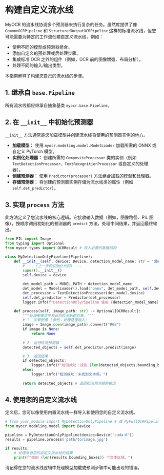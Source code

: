 # 构建自定义流水线

MyOCR 的流水线协调多个预测器来执行复杂的任务。虽然库提供了像 `CommonOCRPipeline` 和 `StructuredOutputOCRPipeline` 这样的标准流水线，但您可能需要为特定的工作流创建自定义流水线，例如：

*   使用不同的模型或预测器组合。
*   添加自定义的预处理或后处理步骤。
*   集成标准 OCR 之外的组件（例如，OCR 前的图像增强、布局分析）。
*   处理不同的输入/输出类型。

本指南解释了构建您自己的流水线的步骤。

## 1. 继承自 `base.Pipeline`

所有流水线都应继承自抽象基类 `myocr.base.Pipeline`。


## 2. 在 `__init__` 中初始化预测器

`__init__` 方法通常是您加载模型并创建流水线将使用的预测器实例的地方。

*   **加载模型：** 使用 `myocr.modeling.model.ModelLoader` 加载所需的 ONNX 或自定义 PyTorch 模型。
*   **实例化处理器：** 创建所需的 `CompositeProcessor` 类的实例（例如 `TextDetectionProcessor`、`TextRecognitionProcessor` 或自定义的处理器）。
*   **创建预测器：** 使用 `Predictor(processor)` 方法组合加载的模型和处理器。
*   **存储预测器：** 将创建的预测器实例存储为流水线类的属性（例如 `self.det_predictor`）。


## 3. 实现 `process` 方法

此方法定义了您流水线的核心逻辑。它接收输入数据（例如，图像路径、PIL 图像），按顺序调用初始化的预测器的 `predict` 方法，处理中间结果，并返回最终输出。

```python
from PIL import Image
from typing import Optional
from myocr.types import OCRResult # 导入必要的数据结构

class MyDetectionOnlyPipeline(Pipeline):
    def __init__(self, device: Device, detection_model_name: str = "dbnet++.onnx"):
        # ... (上一步的初始化代码) ...
        super().__init__()
        self.device = device
        
        det_model_path = MODEL_PATH + detection_model_name
        det_model = ModelLoader().load("onnx", det_model_path, self.device)
        det_processor = TextDetectionProcessor(det_model.device)
        self.det_predictor = Predictor(det_processor)
        logger.info(f"DetectionOnlyPipeline 使用 {detection_model_name} 在 {device.name} 上初始化完成")

    def process(self, image_path: str) -> Optional[OCRResult]:
        """处理图像文件并返回检测到的对象。"""
        # 1. 加载图像 (示例：处理路径输入)
        image = Image.open(image_path).convert("RGB")
        if image is None:
            return None
            
        # 2. 运行检测预测器
        detected_objects = self.det_predictor.predict(image)

        # 3. 返回结果
        if detected_objects:
            logger.info(f"检测成功：找到 {len(detected_objects.bounding_boxes)} 个框。")
        else:
            logger.info("检测成功：未找到文本框。")
            
        return detected_objects # 返回检测预测器的输出
```


## 4. 使用您的自定义流水线

定义后，您可以像使用内置流水线一样导入和使用您的自定义流水线。

```python
# from your_module import MyDetectionOnlyPipeline # 或 MyFullOCRPipeline
from myocr.modeling.model import Device

pipeline = MyDetectionOnlyPipeline(device=Device('cuda:0'))
results = pipeline.process('path/to/image.jpg')

if results:
    # 处理来自您的自定义流水线的结果
    print(f"找到 {len(results.bounding_boxes)} 个文本区域。")
```

请记得在您的流水线逻辑中处理模型加载或预测步骤中可能出现的错误。 